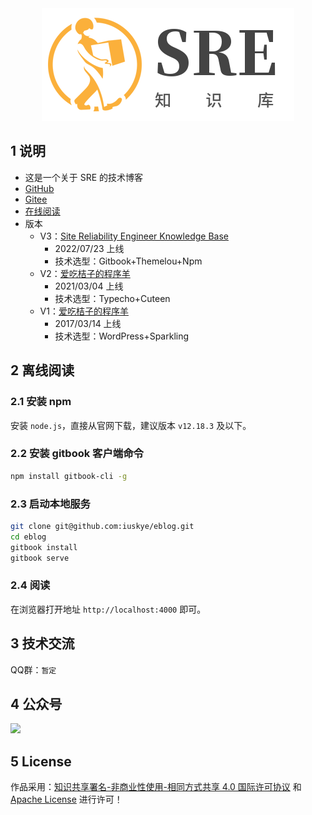 <div align=center>
<img src="assets/logo.png" />
</div>

## 1 说明

- 这是一个关于 SRE 的技术博客
- [GitHub](https://github.com/iuskye/eblog)
- [Gitee](https://gitee.com/iuskye)
- [在线阅读](https://srekb.iuskye.com/)
- 版本
  - V3：[Site Reliability Engineer Knowledge Base](https://srekb.iuskye.com/)
    - 2022/07/23 上线
    - 技术选型：Gitbook+Themelou+Npm
  - V2：[爱吃桔子的程序羊](https://www.iuskye.com/)
    - 2021/03/04 上线
    - 技术选型：Typecho+Cuteen
  - V1：[爱吃桔子的程序羊](https://blog.iuskye.com/)
    - 2017/03/14 上线
    - 技术选型：WordPress+Sparkling

## 2 离线阅读

### 2.1 安装 npm

安装 `node.js`，直接从官网下载，建议版本 `v12.18.3` 及以下。

### 2.2 安装 gitbook 客户端命令

```bash
npm install gitbook-cli -g
```

### 2.3 启动本地服务

```bash
git clone git@github.com:iuskye/eblog.git
cd eblog
gitbook install
gitbook serve
```

### 2.4 阅读

在浏览器打开地址 `http://localhost:4000` 即可。

## 3 技术交流

QQ群：`暂定`

## 4 公众号

![](https://oss.iuskye.com/admin/wechat-public/%E6%89%AB%E7%A0%81_%E6%90%9C%E7%B4%A2%E8%81%94%E5%90%88%E4%BC%A0%E6%92%AD%E6%A0%B7%E5%BC%8F-%E6%A0%87%E5%87%86%E8%89%B2%E7%89%88.png)

## 5 License

作品采用：[知识共享署名-非商业性使用-相同方式共享 4.0 国际许可协议](https://creativecommons.org/licenses/by/4.0/) 和 [Apache License](http://www.apache.org/licenses/) 进行许可！


